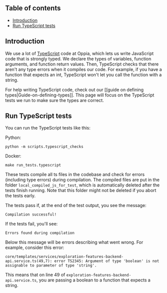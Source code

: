## Table of contents

* [Introduction](#introduction)
* [Run TypeScript tests](#run-typescript-tests)

## Introduction

We use a lot of [TypeScript](https://www.typescriptlang.org/) code at Oppia, which lets us write JavaScript code that is strongly typed. We declare the types of variables, function arguments, and function return values. Then, TypeScript checks that there aren't any type errors when it compiles our code. For example, if you have a function that expects an int, TypeScript won't let you call the function with a string.

For help writing TypeScript code, check out our [[guide on defining types|Guide-on-defining-types]]. This page will focus on the TypeScript tests we run to make sure the types are correct.

## Run TypeScript tests

You can run the TypeScript tests like this:

Python:
```console
python -m scripts.typescript_checks
```

Docker:
```console
make run_tests.typescript
```

These tests compile all ts files in the codebase and check for errors (including type errors) during compilation. The compiled files are put in the folder `local_compiled_js_for_test`, which is automatically deleted after the tests finish running. Note that this folder might not be deleted if you abort the tests early.

The tests pass if, at the end of the test output, you see the message:

```text
Compilation successful!
```

If the tests fail, you'll see:

```text
Errors found during compilation
```

Below this message will be errors describing what went wrong. For example, consider this error:

```text
core/templates/services/exploration-features-backend-api.service.ts(49,7): error TS2345: Argument of type 'boolean' is not assignable to parameter of type 'string'.
```

This means that on line 49 of `exploration-features-backend-api.service.ts`, you are passing a boolean to a function that expects a string.
